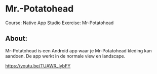 # Mr.-Potatohead

Course: Native App Studio
Exercise: Mr-Potatohead

## About:

Mr-Potatohead is een Android app waar je Mr-Potatohead kleding kan aandoen.
De app werkt in de normale view en landscape.

https://youtu.be/TUAWR_lybFY
